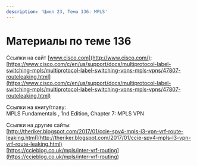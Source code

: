 ```yaml
---
description: 'Цикл 23, Тема 136: MPLS'
---
```


# Материалы по теме 136

Ссылки на сайт [www.cisco.com](http://www.cisco.com/):  
[https://www.cisco.com/c/en/us/support/docs/multiprotocol-label-switching-mpls/multiprotocol-label-switching-vpns-mpls-vpns/47807-routeleaking.html](https://www.cisco.com/c/en/us/support/docs/multiprotocol-label-switching-mpls/multiprotocol-label-switching-vpns-mpls-vpns/47807-routeleaking.html)

Ссылки на книгу/главу:  
MPLS Fundamentals , 1nd Edition, Chapter 7: MPLS VPN

Ссылки на другие сайты:  
[http://theriker.blogspot.com/2017/01/ccie-spv4-mpls-l3-vpn-vrf-route-leaking.html](http://theriker.blogspot.com/2017/01/ccie-spv4-mpls-l3-vpn-vrf-route-leaking.html)  
[https://ccieblog.co.uk/mpls/inter-vrf-routing](https://ccieblog.co.uk/mpls/inter-vrf-routing)

